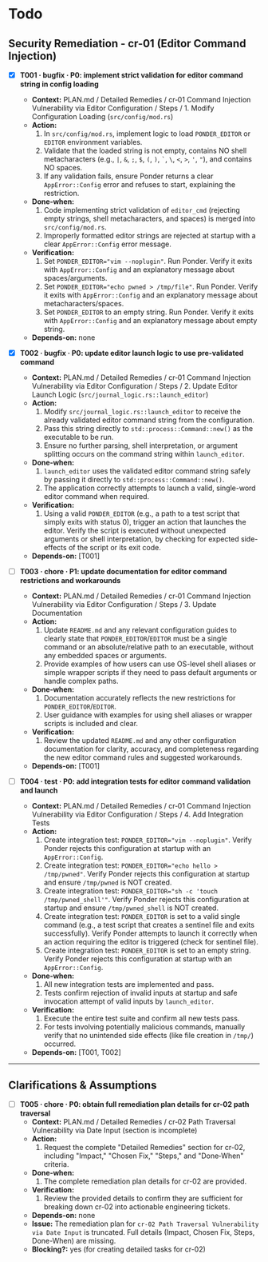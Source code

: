 # Todo

## Security Remediation - cr-01 (Editor Command Injection)
- [x] **T001 · bugfix · P0: implement strict validation for editor command string in config loading**
    - **Context:** PLAN.md / Detailed Remedies / cr‑01 Command Injection Vulnerability via Editor Configuration / Steps / 1. Modify Configuration Loading (`src/config/mod.rs`)
    - **Action:**
        1. In `src/config/mod.rs`, implement logic to load `PONDER_EDITOR` or `EDITOR` environment variables.
        2. Validate that the loaded string is not empty, contains NO shell metacharacters (e.g., `|`, `&`, `;`, `$`, `(`, `)`, `` ` ``, `\`, `<`, `>`, `'`, `"`), and contains NO spaces.
        3. If any validation fails, ensure Ponder returns a clear `AppError::Config` error and refuses to start, explaining the restriction.
    - **Done‑when:**
        1. Code implementing strict validation of `editor_cmd` (rejecting empty strings, shell metacharacters, and spaces) is merged into `src/config/mod.rs`.
        2. Improperly formatted editor strings are rejected at startup with a clear `AppError::Config` error message.
    - **Verification:**
        1. Set `PONDER_EDITOR="vim --noplugin"`. Run Ponder. Verify it exits with `AppError::Config` and an explanatory message about spaces/arguments.
        2. Set `PONDER_EDITOR="echo pwned > /tmp/file"`. Run Ponder. Verify it exits with `AppError::Config` and an explanatory message about metacharacters/spaces.
        3. Set `PONDER_EDITOR` to an empty string. Run Ponder. Verify it exits with `AppError::Config` and an explanatory message about empty string.
    - **Depends‑on:** none

- [x] **T002 · bugfix · P0: update editor launch logic to use pre-validated command**
    - **Context:** PLAN.md / Detailed Remedies / cr‑01 Command Injection Vulnerability via Editor Configuration / Steps / 2. Update Editor Launch Logic (`src/journal_logic.rs::launch_editor`)
    - **Action:**
        1. Modify `src/journal_logic.rs::launch_editor` to receive the already validated editor command string from the configuration.
        2. Pass this string directly to `std::process::Command::new()` as the executable to be run.
        3. Ensure no further parsing, shell interpretation, or argument splitting occurs on the command string within `launch_editor`.
    - **Done‑when:**
        1. `launch_editor` uses the validated editor command string safely by passing it directly to `std::process::Command::new()`.
        2. The application correctly attempts to launch a valid, single-word editor command when required.
    - **Verification:**
        1. Using a valid `PONDER_EDITOR` (e.g., a path to a test script that simply exits with status 0), trigger an action that launches the editor. Verify the script is executed without unexpected arguments or shell interpretation, by checking for expected side-effects of the script or its exit code.
    - **Depends‑on:** [T001]

- [ ] **T003 · chore · P1: update documentation for editor command restrictions and workarounds**
    - **Context:** PLAN.md / Detailed Remedies / cr‑01 Command Injection Vulnerability via Editor Configuration / Steps / 3. Update Documentation
    - **Action:**
        1. Update `README.md` and any relevant configuration guides to clearly state that `PONDER_EDITOR`/`EDITOR` must be a single command or an absolute/relative path to an executable, without any embedded spaces or arguments.
        2. Provide examples of how users can use OS-level shell aliases or simple wrapper scripts if they need to pass default arguments or handle complex paths.
    - **Done‑when:**
        1. Documentation accurately reflects the new restrictions for `PONDER_EDITOR`/`EDITOR`.
        2. User guidance with examples for using shell aliases or wrapper scripts is included and clear.
    - **Verification:**
        1. Review the updated `README.md` and any other configuration documentation for clarity, accuracy, and completeness regarding the new editor command rules and suggested workarounds.
    - **Depends‑on:** [T001]

- [ ] **T004 · test · P0: add integration tests for editor command validation and launch**
    - **Context:** PLAN.md / Detailed Remedies / cr‑01 Command Injection Vulnerability via Editor Configuration / Steps / 4. Add Integration Tests
    - **Action:**
        1. Create integration test: `PONDER_EDITOR="vim --noplugin"`. Verify Ponder rejects this configuration at startup with an `AppError::Config`.
        2. Create integration test: `PONDER_EDITOR="echo hello > /tmp/pwned"`. Verify Ponder rejects this configuration at startup and ensure `/tmp/pwned` is NOT created.
        3. Create integration test: `PONDER_EDITOR="sh -c 'touch /tmp/pwned_shell'"`. Verify Ponder rejects this configuration at startup and ensure `/tmp/pwned_shell` is NOT created.
        4. Create integration test: `PONDER_EDITOR` is set to a valid single command (e.g., a test script that creates a sentinel file and exits successfully). Verify Ponder attempts to launch it correctly when an action requiring the editor is triggered (check for sentinel file).
        5. Create integration test: `PONDER_EDITOR` is set to an empty string. Verify Ponder rejects this configuration at startup with an `AppError::Config`.
    - **Done‑when:**
        1. All new integration tests are implemented and pass.
        2. Tests confirm rejection of invalid inputs at startup and safe invocation attempt of valid inputs by `launch_editor`.
    - **Verification:**
        1. Execute the entire test suite and confirm all new tests pass.
        2. For tests involving potentially malicious commands, manually verify that no unintended side effects (like file creation in `/tmp/`) occurred.
    - **Depends‑on:** [T001, T002]

---

## Clarifications & Assumptions
- [ ] **T005 · chore · P0: obtain full remediation plan details for cr-02 path traversal**
    - **Context:** PLAN.md / Detailed Remedies / cr‑02 Path Traversal Vulnerability via Date Input (section is incomplete)
    - **Action:**
        1. Request the complete "Detailed Remedies" section for cr-02, including "Impact," "Chosen Fix," "Steps," and "Done‑When" criteria.
    - **Done‑when:**
        1. The complete remediation plan details for cr-02 are provided.
    - **Verification:**
        1. Review the provided details to confirm they are sufficient for breaking down cr-02 into actionable engineering tickets.
    - **Depends‑on:** none
    - **Issue:** The remediation plan for `cr-02 Path Traversal Vulnerability via Date Input` is truncated. Full details (Impact, Chosen Fix, Steps, Done-When) are missing.
    - **Blocking?:** yes (for creating detailed tasks for cr-02)
```